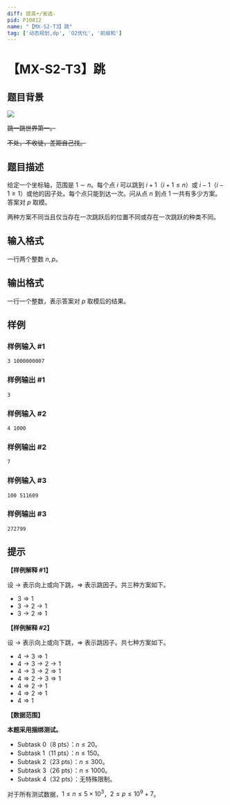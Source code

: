 ```yaml
---
diff: 提高+/省选-
pid: P10812
name: "【MX-S2-T3】跳"
tag: ['动态规划,dp', 'O2优化', '前缀和']
---
```

# 【MX-S2-T3】跳
## 题目背景

![](https://cdn.luogu.com.cn/upload/image_hosting/kq7nqgu8.png)

~~跳一跳世界第一。~~

~~不处，不收徒，差距自己找。~~
## 题目描述

给定一个坐标轴，范围是 $1\sim n$。每个点 $i$ 可以跳到 $i+1$（$i+1\le n$）或 $i-1$（$i-1\ge 1$）或他的因子处。每个点只能到达一次。问从点 $n$ 到点 $1$ 一共有多少方案。答案对 $p$ 取模。

两种方案不同当且仅当存在一次跳跃后的位置不同或存在一次跳跃的种类不同。
## 输入格式

一行两个整数 $n,p$。
## 输出格式

一行一个整数，表示答案对 $p$ 取模后的结果。
## 样例

### 样例输入 #1
```
3 1000000007
```
### 样例输出 #1
```
3
```
### 样例输入 #2
```
4 1000
```
### 样例输出 #2
```
7
```
### 样例输入 #3
```
100 511609
```
### 样例输出 #3
```
272799
```
## 提示

**【样例解释 \#1】**

设 $\rightarrow$ 表示向上或向下跳，$\Rightarrow$ 表示跳因子。共三种方案如下。
+ $3\Rightarrow1$
+ $3\rightarrow2\rightarrow1$
+ $3\rightarrow2\Rightarrow1$

**【样例解释 \#2】**

设 $\rightarrow$ 表示向上或向下跳，$\Rightarrow$ 表示跳因子。共七种方案如下。

+ $4\rightarrow3\Rightarrow1$
+ $4\rightarrow3\rightarrow2\rightarrow1$
+ $4\rightarrow3\rightarrow2\Rightarrow1$
+ $4\Rightarrow2\rightarrow3\Rightarrow1$
+ $4\Rightarrow2\rightarrow1$
+ $4\Rightarrow2\Rightarrow1$
+ $4\Rightarrow1$

**【数据范围】**

**本题采用捆绑测试。**

- Subtask 0（8 pts）：$n\le20$。
- Subtask 1（11 pts）：$n\le150$。
- Subtask 2（23 pts）：$n\le300$。
- Subtask 3（26 pts）：$n\le1000$。
- Subtask 4（32 pts）：无特殊限制。

对于所有测试数据，$1\le n\le5\times10^3$，$2\le p\le 10^9+7$。
